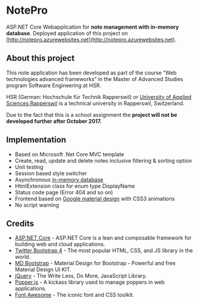 # NotePro
ASP.NET Core Webapplication for **note management with in-memory database**. Deployed application of this project on [http://notepro.azurewebsites.net](http://notepro.azurewebsites.net).

## About this project
This note application has been developed as part of the course “Web technologies advanced frameworks” in the Master of Advanced Studies program Software Engineering at HSR.

HSR (German: Hochschule für Technik Rapperswil) or [University of Applied Sciences Rapperswil](https://www.hsr.ch) is a technical university in Rapperswil, Switzerland.

Due to the fact that this is a school assignment the **project will not be developed further after October 2017.**

## Implementation
* Based on Microsoft .Net Core MVC template
* Create, read, update and delete notes inclusive filtering & sorting option
* Unit testing
* Session based style switcher
* Asynchronous [in-memory database](https://en.wikipedia.org/wiki/In-memory_database)
* HtmlExtension class for enum type DisplayName
* Status code page (Error 404 and so on)
* Frontend based on [Google material design](https://material.io/) with CSS3 animations
* No script warning

## Credits
* [ASP.NET Core](https://github.com/aspnet/Home) - ASP.NET Core is a lean and composable framework for building web and cloud applications.
* [Twitter Bootstrap 4](https://getbootstrap.com/) - The most popular HTML, CSS, and JS library in the world.
* [MD Bootstrap](https://mdbootstrap.com/) - Material Design for Bootstrap - Powerful and free Material Design UI KIT.
* [jQuery](https://jquery.com/) - The Write Less, Do More, JavaScript Library.
* [Popper.js](https://popper.js.org/) - A kickass library used to manage poppers in web applications.
* [Font Awesome](http://fontawesome.io/) - The iconic font and CSS toolkit.
